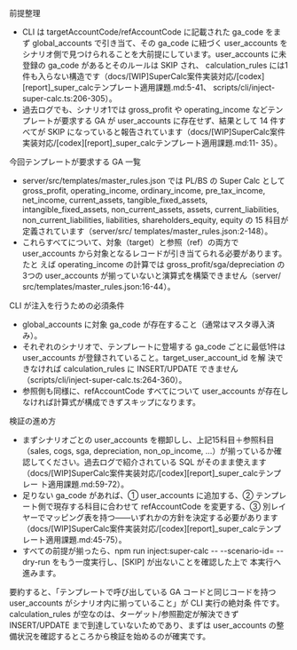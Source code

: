 前提整理

- CLI は targetAccountCode/refAccountCode に記載された ga_code をまず global_accounts で引き当て、その ga_code に紐づく
  user_accounts をシナリオ側で見つけられることを大前提にしています。user_accounts に未登録の ga_code があるとそのルールは SKIP され、
  calculation_rules には1件も入らない構造です（docs/[WIP]SuperCalc案件実装対応/[codex][report]\_super_calcテンプレート適用課題.md:5-41、
  scripts/cli/inject-super-calc.ts:206-305）。
- 過去ログでも、シナリオ1では gross_profit や operating_income などテンプレートが要求する GA が user_accounts に存在せず、結果として 14
  件すべてが SKIP になっていると報告されています（docs/[WIP]SuperCalc案件実装対応/[codex][report]\_super_calcテンプレート適用課題.md:11-
  35）。

今回テンプレートが要求する GA 一覧

- server/src/templates/master_rules.json では PL/BS の Super Calc として gross_profit, operating_income, ordinary_income,
  pre_tax_income, net_income, current_assets, tangible_fixed_assets, intangible_fixed_assets, non_current_assets, assets,
  current_liabilities, non_current_liabilities, liabilities, shareholders_equity, equity の 15 科目が定義されています（server/src/
  templates/master_rules.json:2-148）。
- これらすべてについて、対象（target）と参照（ref）の両方で user_accounts から対象となるレコードが引き当てられる必要があります。たと
  えば operating_income の計算では gross_profit/sga/depreciation の3つの user_accounts が揃っていないと演算式を構築できません（server/
  src/templates/master_rules.json:16-44）。

CLI が注入を行うための必須条件

- global_accounts に対象 ga_code が存在すること（通常はマスタ導入済み）。
- それぞれのシナリオで、テンプレートに登場する ga_code ごとに最低1件は user_accounts が登録されていること。target_user_account_id を解
  決できなければ calculation_rules に INSERT/UPDATE できません（scripts/cli/inject-super-calc.ts:264-360）。
- 参照側も同様に、refAccountCode すべてについて user_accounts が存在しなければ計算式が構成できずスキップになります。

検証の進め方

- まずシナリオごとの user_accounts を棚卸しし、上記15科目＋参照科目（sales, cogs, sga, depreciation, non_op_income, …）が揃っているか確
  認してください。過去ログで紹介されている SQL がそのまま使えます（docs/[WIP]SuperCalc案件実装対応/[codex][report]\_super_calcテンプレー
  ト適用課題.md:59-72）。
- 足りない ga_code があれば、① user_accounts に追加する、② テンプレート側で現存する科目に合わせて refAccountCode を変更する、③ 別レイ
  ヤーでマッピング表を持つ――いずれかの方針を決定する必要があります（docs/[WIP]SuperCalc案件実装対応/[codex][report]\_super_calcテンプ
  レート適用課題.md:45-75）。
- すべての前提が揃ったら、npm run inject:super-calc -- --scenario-id=<id> --dry-run をもう一度実行し、[SKIP] が出ないことを確認した上で
  本実行へ進みます。

要約すると、「テンプレートで呼び出している GA コードと同じコードを持つ user_accounts がシナリオ内に揃っていること」が CLI 実行の絶対条
件です。calculation_rules が空なのは、ターゲット/参照勘定が解決できず INSERT/UPDATE まで到達していないためであり、まずは user_accounts
の整備状況を確認するところから検証を始めるのが確実です。
